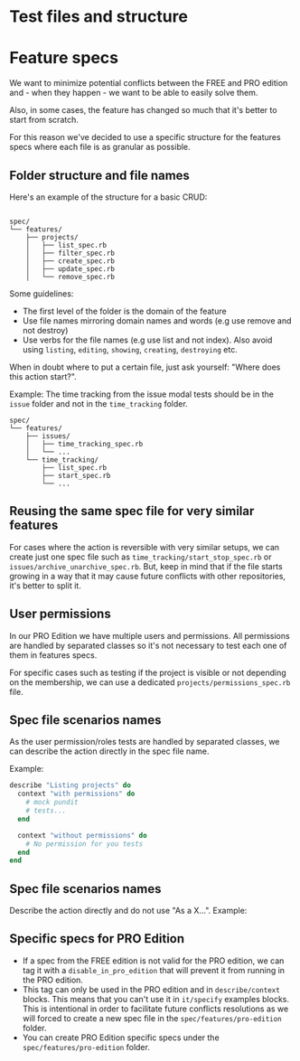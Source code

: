# Test files and structure

# Feature specs
We want to minimize potential conflicts between the FREE and PRO edition and - when they happen - we want to be able to easily solve them.

Also, in some cases, the feature has changed so much that it's better to start from scratch.

For this reason we've decided to use a specific structure for the features specs where each file is as granular as possible.

## Folder structure and file names
Here's an example of the structure for a basic CRUD:

```

spec/
└── features/
    ├── projects/
    │   ├── list_spec.rb
    │   ├── filter_spec.rb
    │   ├── create_spec.rb
    │   ├── update_spec.rb
    │   └── remove_spec.rb
```

Some guidelines:

- The first level of the folder is the domain of the feature
- Use file names mirroring domain names and words (e.g use remove and not destroy)
- Use verbs for the file names (e.g use list and not index). Also avoid using `listing`, `editing`, `showing`, `creating`, `destroying` etc.

When in doubt where to put a certain file, just ask yourself: "Where does this action start?".

Example: The time tracking from the issue modal tests should be in the `issue` folder and not in the `time_tracking` folder.

```
spec/
└── features/
    ├── issues/
    │   ├── time_tracking_spec.rb
    │   └── ...
    └── time_tracking/
        ├── list_spec.rb
        ├── start_spec.rb
        └── ...
```

## Reusing the same spec file for very similar features
For cases where the action is reversible with very similar setups, we can create just one spec file such as `time_tracking/start_stop_spec.rb` or `issues/archive_unarchive_spec.rb`. But, keep in mind that if the file starts growing in a way that it may cause future conflicts with other repositories, it's better to split it.

## User permissions

In our PRO Edition we have multiple users and permissions. All permissions are handled by separated classes so it's not necessary to test each one of them in features specs.

For specific cases such as testing if the project is visible or not depending on the membership, we can use a dedicated `projects/permissions_spec.rb` file.

## Spec file scenarios names

As the user permission/roles tests are handled by separated classes, we can describe the action directly in the spec file name.

Example:

```ruby
describe "Listing projects" do
  context "with permissions" do
    # mock pundit
    # tests...
  end

  context "without permissions" do
    # No permission for you tests
  end
end
```

## Spec file scenarios names

Describe the action directly and do not use "As a X...". Example:

## Specific specs for PRO Edition

- If a spec from the FREE edition is not valid for the PRO edition, we can tag it with a `disable_in_pro_edition` that will prevent it from running in the PRO edition.
- This tag can only be used in the PRO edition and in `describe/context` blocks. This means that you can't use it in `it/specify` examples blocks. This is intentional in order to facilitate future conflicts resolutions as we will forced to create a new spec file in the `spec/features/pro-edition` folder.
- You can create PRO Edition specific specs under the `spec/features/pro-edition` folder.